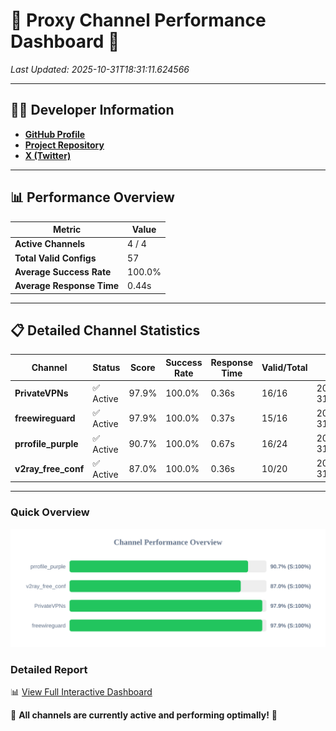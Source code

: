 # 🌟 Proxy Channel Performance Dashboard 🌟

_Last Updated: 2025-10-31T18:31:11.624566_

---

## 👩‍💻 Developer Information

- **[GitHub Profile](https://github.com/4n0nymou3)**  
- **[Project Repository](https://github.com/4n0nymou3/multi-proxy-config-fetcher)**  
- **[X (Twitter)](https://x.com/4n0nymou3)**  

---

## 📊 Performance Overview

| Metric                | Value       |
|-----------------------|-------------|
| **Active Channels**   | 4 / 4       |
| **Total Valid Configs** | 57          |
| **Average Success Rate** | 100.0%      |
| **Average Response Time** | 0.44s       |

---

## 📋 Detailed Channel Statistics

| Channel          | Status     | Score  | Success Rate | Response Time | Valid/Total | Last Success               |
|------------------|------------|--------|--------------|---------------|-------------|----------------------------|
| **PrivateVPNs**  | ✅ Active  | 97.9%  | 100.0% | 0.36s         | 16/16       | 2025-10-31T18:31:11.229444 |
| **freewireguard**  | ✅ Active  | 97.9%  | 100.0% | 0.37s         | 15/16       | 2025-10-31T18:31:11.622971 |
| **prrofile_purple**  | ✅ Active  | 90.7%  | 100.0% | 0.67s         | 16/24       | 2025-10-31T18:31:10.390328 |
| **v2ray_free_conf**  | ✅ Active  | 87.0%  | 100.0% | 0.36s         | 10/20       | 2025-10-31T18:31:10.828646 |

---

### Quick Overview
<div align="center">
  <a href="https://raw.githubusercontent.com/nullluser/NullRepo/refs/heads/main/assets/channel_stats_chart.svg">
    <img src="https://raw.githubusercontent.com/nullluser/NullRepo/refs/heads/main/assets/channel_stats_chart.svg" alt="Source Performance Statistics" width="800">
  </a>
</div>

### Detailed Report
📊 [View Full Interactive Dashboard](https://htmlpreview.github.io/?https://github.com/nullluser/NullRepo/blob/main/assets/performance_report.html)

🎉 **All channels are currently active and performing optimally!** 🎉

